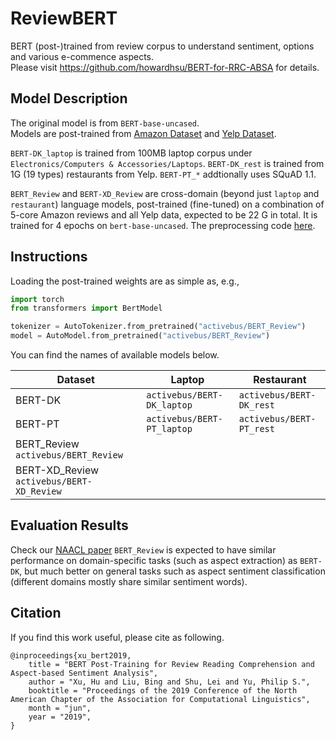 # ReviewBERT

BERT (post-)trained from review corpus to understand sentiment, options and various e-commence aspects.  
Please visit https://github.com/howardhsu/BERT-for-RRC-ABSA for details.

## Model Description

The original model is from `BERT-base-uncased`.  
Models are post-trained from [Amazon Dataset](http://jmcauley.ucsd.edu/data/amazon/) and [Yelp Dataset](https://www.yelp.com/dataset/challenge/).  

`BERT-DK_laptop` is trained from 100MB laptop corpus under `Electronics/Computers & Accessories/Laptops`. `BERT-DK_rest` is trained from 1G (19 types) restaurants from Yelp.
`BERT-PT_*` addtionally uses SQuAD 1.1.  

`BERT_Review` and `BERT-XD_Review` are cross-domain (beyond just `laptop` and `restaurant`) language models, post-trained (fine-tuned) on a combination of 5-core Amazon reviews and all Yelp data, expected to be 22 G in total. It is trained for 4 epochs on `bert-base-uncased`.
The preprocessing code [here](https://github.com/howardhsu/BERT-for-RRC-ABSA/transformers).

## Instructions
Loading the post-trained weights are as simple as, e.g., 

```python
import torch
from transformers import BertModel

tokenizer = AutoTokenizer.from_pretrained("activebus/BERT_Review")
model = AutoModel.from_pretrained("activebus/BERT_Review")

```
You can find the names of available models below.

| Dataset                                  | Laptop                   |             Restaurant |
|------------------------------------------|--------------------------|------------------------|
| BERT-DK                                  |`activebus/BERT-DK_laptop`|`activebus/BERT-DK_rest`|
| BERT-PT                                  |`activebus/BERT-PT_laptop`|`activebus/BERT-PT_rest`|
| BERT_Review `activebus/BERT_Review`      |                          |                        |
| BERT-XD_Review `activebus/BERT-XD_Review`|                          |                        |


## Evaluation Results

Check our [NAACL paper](https://www.aclweb.org/anthology/N19-1242.pdf) 
`BERT_Review` is expected to have similar performance on domain-specific tasks (such as aspect extraction) as `BERT-DK`, but much better on general tasks such as aspect sentiment classification (different domains mostly share similar sentiment words).


## Citation
If you find this work useful, please cite as following.
```
@inproceedings{xu_bert2019,
    title = "BERT Post-Training for Review Reading Comprehension and Aspect-based Sentiment Analysis",
    author = "Xu, Hu and Liu, Bing and Shu, Lei and Yu, Philip S.",
    booktitle = "Proceedings of the 2019 Conference of the North American Chapter of the Association for Computational Linguistics",
    month = "jun",
    year = "2019",
}
```
